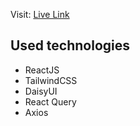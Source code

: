 Visit: [Live Link](https://showmyip.pages.dev/)

## Used technologies
* ReactJS
* TailwindCSS
* DaisyUI
* React Query
* Axios

